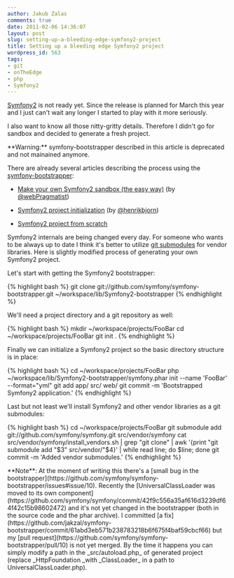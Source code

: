 ```yaml
---
author: Jakub Zalas
comments: true
date: 2011-02-06 14:36:07
layout: post
slug: setting-up-a-bleeding-edge-symfony2-project
title: Setting up a bleeding edge Symfony2 project
wordpress_id: 563
tags:
- git
- onTheEdge
- php
- Symfony2
---
```


[Symfony2](http://symfony-reloaded.org/) is not ready yet. Since the release is planned for March this year and I just can't wait any longer I started to play with it more seriously.

I also want to know all those nitty-gritty details. Therefore I didn't go for sandbox and decided to generate a fresh project.

<div class="alert alert-warning" markdown="1">**Warning:** symfony-bootstrapper described in this article is deprecated and not mainained anymore.</div>

There are already several articles describing the process using the [symfony-bootstrapper](https://github.com/symfony/symfony-bootstrapper):



	
  * [Make your own Symfony2 sandbox (the easy way)](http://www.webpragmatist.com/2010/11/make-your-own-symfony2-sandbox.html) (by [@webPragmatist](http://twitter.com/webPragmatist))

	
  * [Symfony2 project initialization](http://blog.bearwoods.dk/symfony2-project-initilization) (by [@henrikbjorn](http://twitter.com/henrikbjorn))

	
  * [Symfony2 project from scratch](http://www.fizyk.net.pl/blog/symony2-project-from-scratch)


Symfony2 internals are being changed every day. For someone who wants to be always up to date I think it's better to utilize [git submodules](http://progit.org/book/ch6-6.html) for vendor libraries. Here is slightly modified process of generating your own Symfony2 project.

Let's start with getting the Symfony2 bootstrapper:

    
{% highlight bash %}
    git clone git://github.com/symfony/symfony-bootstrapper.git ~/workspace/lib/Symfony2-bootstrapper
{% endhighlight %}


We'll need a project directory and a git repository as well:

    
{% highlight bash %}
mkdir ~/workspace/projects/FooBar
cd ~/workspace/projects/FooBar
git init .
{% endhighlight %}


Finally we can initialize a Symfony2 project so the basic directory structure is in place:

    
{% highlight bash %}
cd ~/workspace/projects/FooBar
php ~/workspace/lib/Symfony2-bootstrapper/symfony.phar init --name 'FooBar' --format="yml"
git add app/ src/ web/
git commit -m 'Bootstrapped Symfony2 application.'
{% endhighlight %}


Last but not least we'll install Symfony2 and other vendor libraries as a git submodules:

    
{% highlight bash %}
cd ~/workspace/projects/FooBar
git submodule add git://github.com/symfony/symfony.git src/vendor/symfony
cat src/vendor/symfony/install_vendors.sh | grep "git clone" | awk '{print "git submodule add "$3" src/vendor/"$4}' | while read line; do $line; done
git commit -m 'Added vendor submodules.'
{% endhighlight %}


<div class="alert alert-warning" markdown="1">**Note**: At the moment of writing this there's a [small bug in the bootstrapper](https://github.com/symfony/symfony-bootstrapper/issues#issue/10).  Recently the [UniversalClassLoader was moved to its own component](https://github.com/symfony/symfony/commit/42f9c556a35af616d3239df64f42c15b98602472) and it's not yet changed in the bootstrapper (both in the source code and the phar archive). I committed [a fix](https://github.com/jakzal/symfony-bootstrapper/commit/61abd3eb571b238783218b6f675f4baf59cbcf66) but my [pull request](https://github.com/symfony/symfony-bootstrapper/pull/10) is not yet merged. By the time it happens you can simply modify a path in the _src/autoload.php_ of generated project (replace _HttpFoundation _with _ClassLoader_ in a path to UniversalClassLoader.php).</div>
